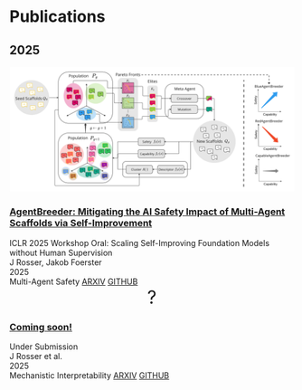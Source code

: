 # Publications

## 2025

<div class="publication-card">
    <div class="publication-image">
        <img src="assets/AgentBreederDiagramJPG.jpg" alt="AgentBreeder publication">
    </div>
    <div class="publication-content">
        <h3 class="publication-title">
            <a href="https://arxiv.org/abs/2502.00757" class="publication-link">
                AgentBreeder: Mitigating the AI Safety Impact of Multi-Agent Scaffolds via Self-Improvement
            </a>
        </h3>
        <div class="publication-venue">ICLR 2025 Workshop Oral: Scaling Self-Improving Foundation Models without Human Supervision</div>
        <div class="publication-authors">J Rosser, Jakob Foerster</div>
        <div class="publication-year">2025</div>
        <div class="publication-tags">
            <span class="tag tag-safety">Multi-Agent Safety</span>
            <a href="https://arxiv.org/abs/2502.00757" class="tag tag-arxiv">ARXIV</a>
            <a href="https://github.com/J-Rosser-UK/AgentBreeder" class="tag tag-github">GITHUB</a>
        </div>
    </div>
</div>

<div class="publication-card">
    <div class="publication-image">
        <div style="display: flex; align-items: center; justify-content: center; height: 100%; background-color: var(--color-border); color: var(--color-global-text); font-size: 2rem;">?</div>
    </div>
    <div class="publication-content">
        <h3 class="publication-title">
            <a href="#" class="publication-link">
                Coming soon!
            </a>
        </h3>
        <div class="publication-venue">Under Submission</div>
        <div class="publication-authors">J Rosser et al.</div>
        <div class="publication-year">2025</div>
        <div class="publication-tags">
            <span class="tag tag-safety">Mechanistic Interpretability</span>
            <a href="#" class="tag tag-arxiv">ARXIV</a>
            <a href="#" class="tag tag-github">GITHUB</a>
        </div>
    </div>
</div>
